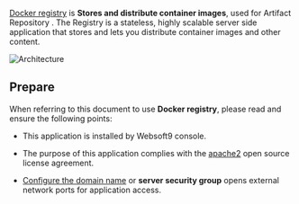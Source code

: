[Docker registry](https://github.com/distribution/distribution/) is **Stores and distribute container images**, used for Artifact Repository . The Registry is a stateless, highly scalable server side application that stores and lets you distribute container images and other content. 


![Architecture](https://libs.websoft9.com/Websoft9/DocsPicture/zh/docker/docker-registry-gui.webp)


## Prepare

When referring to this document to use **Docker registry**, please read and ensure the following points:

- This application is installed by Websoft9 console.

- The purpose of this application complies with the [apache2](https://opensource.org/licenses/Apache-2.0) open source license agreement.

- [Configure the domain name](./domain-set) or **server security group** opens external network ports for application access.
